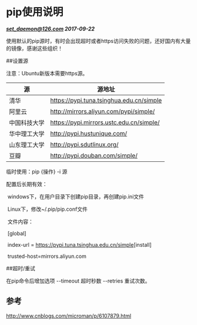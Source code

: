 # pip使用说明

***set_daemon@126.com 2017-09-22***

使用默认的pip源时，有时会出现超时或者https访问失败的问题，还好国内有大量的镜像，感谢这些组织！

##设置源

注意：Ubuntu新版本需要https源。

| 源      | 源地址                                      |
| ------ | ---------------------------------------- |
| 清华     | https://pypi.tuna.tsinghua.edu.cn/simple |
| 阿里云    | http://mirrors.aliyun.com/pypi/simple/   |
| 中国科技大学 | https://pypi.mirrors.ustc.edu.cn/simple/ |
| 华中理工大学 | http://pypi.hustunique.com/              |
| 山东理工大学 | http://pypi.sdutlinux.org/               |
| 豆瓣     | http://pypi.douban.com/simple/           |



临时使用：pip {操作}  -i 源

配置后长期有效：

​	windows下，在用户目录下创建pip目录，再创建pip.ini文件

​	Linux下，修改~/.pip/pip.conf文件

​	文件内容：

​	[global]

​	index-url = https://pypi.tuna.tsinghua.edu.cn/simple
​	[install]

​	trusted-host=mirrors.aliyun.com



##超时/重试

在pip命令后增加选项 --timeout 超时秒数  --retries 重试次数。





## 参考

http://www.cnblogs.com/microman/p/6107879.html 